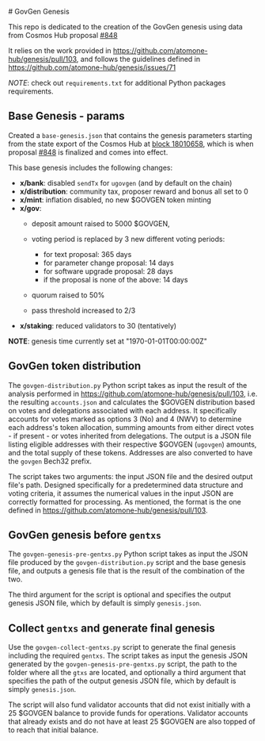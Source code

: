 \# GovGen Genesis

This repo is dedicated to the creation of the GovGen genesis using data from
Cosmos Hub proposal [#848](https://www.mintscan.io/cosmos/proposals/848)

It relies on the work provided in https://github.com/atomone-hub/genesis/pull/103, 
and follows the guidelines defined in https://github.com/atomone-hub/genesis/issues/71

*NOTE*: check out `requirements.txt` for additional Python packages requirements.


## Base Genesis - params

Created a `base-genesis.json` that contains the genesis parameters starting from 
the state export of the Cosmos Hub at [block 18010658](https://www.mintscan.io/cosmos/block/18010658),
which is when proposal [#848](https://www.mintscan.io/cosmos/proposals/848)
is finalized and comes into effect.

This base genesis includes the following changes:

- **x/bank**: disabled `sendTx` for `ugovgen` (and by default on the chain)
- **x/distribution**: community tax, proposer reward and bonus all set to 0
- **x/mint**: inflation disabled, no new $GOVGEN token minting
- **x/gov**: 
   - deposit amount raised to 5000 $GOVGEN,
   -  voting period is replaced by 3 new different voting periods:
   
      - for text proposal: 365 days
      - for parameter change proposal: 14 days
      - for software upgrade proposal: 28 days
      - if the proposal is none of the above: 14 days
  
   - quorum raised to 50% 
   - pass threshold increased to 2/3
- **x/staking**: reduced validators to 30 (tentatively)


**NOTE**: genesis time currently set at "1970-01-01T00:00:00Z"


## GovGen token distribution

The `govgen-distribution.py` Python script takes as input the result of the 
analysis performed in https://github.com/atomone-hub/genesis/pull/103, i.e.
the resulting `accounts.json` and calculates the $GOVGEN distribution based on
votes and delegations associated with each address. It specifically accounts 
for votes marked as options 3 (No) and 4 (NWV) to determine each address's 
token allocation, summing amounts from either direct votes - if present - or 
votes inherited from delegations. The output is a JSON file listing eligible 
addresses with their respective $GOVGEN (`ugovgen`) amounts, and the total 
supply of these tokens. 
Addresses are also converted to have the `govgen` Bech32 prefix.

The script takes two arguments: the input JSON file and the desired output 
file's path. 
Designed specifically for a predetermined data structure and voting criteria, 
it assumes the numerical values in the input JSON are correctly formatted for 
processing. As mentioned, the format is the one defined in 
https://github.com/atomone-hub/genesis/pull/103.


## GovGen genesis before `gentxs`

The `govgen-genesis-pre-gentxs.py` Python script takes as input the JSON file
produced by the `govgen-distribution.py` script and the base genesis file, and
outputs a genesis file that is the result of the combination of the two.

The third argument for the script is optional and specifies the output genesis
JSON file, which by default is simply `genesis.json`.


## Collect `gentxs` and generate final genesis

Use the `govgen-collect-gentxs.py` script to generate the final genesis
including the required `gentxs`. The script takes as input the genesis JSON
generated by the `govgen-genesis-pre-gentxs.py` script, the path to the folder
where all the `gtxs` are located, and optionally a third argument that specifies
the path of the output genesis JSON file, which by default is simply
`genesis.json`.

The script will also fund validator accounts that did not exist initially with
a 25 $GOVGEN balance to provide funds for operations. Validator accounts that
already exists and do not have at least 25 $GOVGEN are also topped of to reach
that initial balance.
